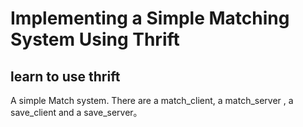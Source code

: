 # Implementing a Simple Matching System Using Thrift
## learn to use thrift

A simple Match system. There are a match_client, a match_server , a save_client and a save_server。
